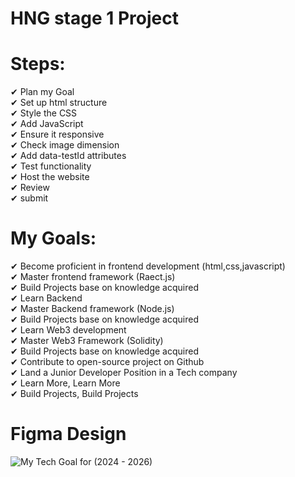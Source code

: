 # HNG stage 1 Project
# Steps:
✔ Plan my Goal     
✔ Set up html structure     
✔ Style the CSS     
✔ Add JavaScript     
✔ Ensure it responsive     
✔ Check image dimension     
✔ Add data-testId attributes     
✔ Test functionality     
✔ Host the website     
✔ Review     
✔ submit     

# My Goals:
✔ Become proficient in frontend development (html,css,javascript)     
✔ Master frontend framework (Raect.js)     
✔ Build Projects base on knowledge acquired     
✔ Learn Backend     
✔ Master Backend framework (Node.js)     
✔ Build Projects base on knowledge acquired     
✔ Learn Web3 development     
✔ Master Web3 Framework (Solidity)     
✔ Build Projects base on knowledge acquired     
✔ Contribute to open-source project on Github     
✔ Land a Junior Developer Position in a Tech company     
✔ Learn More, Learn More     
✔ Build Projects, Build Projects     


# Figma Design
![My Tech Goal for (2024 - 2026)](https://github.com/Dev-pacatech/HNG-STAGE-1-PROJECT/assets/161334307/ba2de853-b98d-4109-9be7-d4a9eef4d81f)
